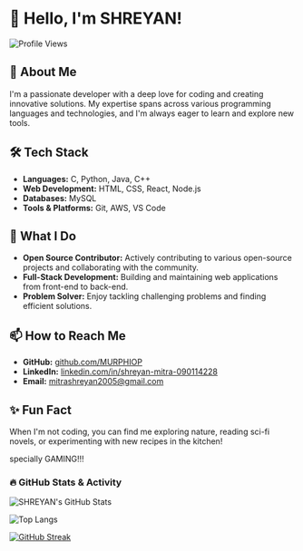 # 👋 Hello, I'm SHREYAN!

![Profile Views](https://komarev.com/ghpvc/?username=MURPHIOP&color=green)

## 🔧 About Me
I'm a passionate developer with a deep love for coding and creating innovative solutions. My expertise spans across various programming languages and technologies, and I'm always eager to learn and explore new tools. 

## 🛠️ Tech Stack
- **Languages:** C, Python, Java, C++
- **Web Development:** HTML, CSS, React, Node.js
- **Databases:** MySQL
- **Tools & Platforms:** Git, AWS, VS Code

## 🌟 What I Do
- **Open Source Contributor:** Actively contributing to various open-source projects and collaborating with the community.
- **Full-Stack Development:** Building and maintaining web applications from front-end to back-end.
- **Problem Solver:** Enjoy tackling challenging problems and finding efficient solutions.

## 📫 How to Reach Me
- **GitHub:** [github.com/MURPHIOP](https://github.com/MURPHIOP)
- **LinkedIn:** [linkedin.com/in/shreyan-mitra-090114228](https://linkedin.com/in/shreyan-mitra-090114228)
- **Email:** mitrashreyan2005@gmail.com

## ✨ Fun Fact
When I'm not coding, you can find me exploring nature, reading sci-fi novels, or experimenting with new recipes in the kitchen!

specially GAMING!!!

### 🔥 GitHub Stats & Activity

![SHREYAN's GitHub Stats](https://github-readme-stats.vercel.app/api?username=MURPHIOP&show_icons=true&theme=radical&count_private=true&include_all_commits=true)

![Top Langs](https://github-readme-stats.vercel.app/api/top-langs/?username=MURPHIOP&layout=compact&theme=radical)

[![GitHub Streak](https://github-readme-streak-stats.herokuapp.com/?user=MURPHIOP&theme=radical)](https://git.io/streak-stats)
